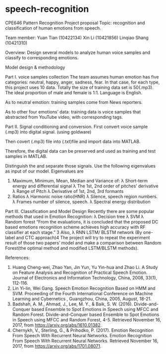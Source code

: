 # speech-recognition
CPE646 Pattern Recognition Project proposal
Topic: 
recognition and classification of human emotions from speech.

Team member:
Yuan Tian (10422134)
Xin Li (10421856)
Linqiao Shang (10421310)

Overview:
Design several models to analyze human voice samples and classify to corresponding emotions.

Model design & methodology

Part I. voice samples collection
The team assumes human emotion has five categories: neutral, happy, anger, sadness, fear. In that case, for each type, this project uses 10 data. Totally the size of training data set is 50(.mp3). The ideal proportion of male and female is 1:1. Language is English. 

As to neutral emotion: training samples come from News reporters.

As to other four emotions’ data: training data is voice samples that abstracted from YouTube video, with corresponding tags.

Part II. Signal conditioning and conversion.
First convert voice sample (.mp3) into digital signal. (using goldware)

Then covert (.mp3) file into (.txt)file and import data into MATLAB.


Therefore, the digital data can be preserved and used as training and test samples in MATLAB. 

Distinguish the and separate those signals. Use the following eigenvalues as input of our model.
Eigenvalues are 
1)	Maximum, Minimum, Mean, Median and Variance of:
λ	Short-term energy and differential signal
λ	The 1st, 2nd order of pitches’ derivative
λ	Range of Pitch
λ	Derivative of 1st, 2nd, 3rd formants
2)	Ratios
λ	Harmonic noise ratio(HNR)
λ	Silence, speech region numbers.
λ	Frames number of silence, speech. 
λ	Spectral energy distribution

Part III. Classification and Model Design 
Recently there are some popular methods that used in Emotion Recognition:
λ	Decision tree
λ	SVM
λ	Random forest
“From the evaluations, it is concluded that the proposed DC based emotions recognition scheme achieves high accuracy with RF classifier at each stage.” 3
Also,
λ	RNN
LSTM/ BLSTM network (By one-label and CTC approach)4
The project will try to repeat the experiment result of those two papers’ model and make a comparison between Random Forest(the optimal method and modified LSTM/BLSTM methods).



References:
1.	Huang Cheng-wei, Zhao Yan, Jin Yun, Yu Yin-hua and Zhao Li. A Study on Feature Analysis and Recognition of Practical Speech Emotion. Journal of Electronics and Information Technology, China, 2008, 33(1), 112-116.
2.	Lin Yi-lin, Wei Gang. Speech Emotion Recognition Based on HMM and SVM. Proceeding of the Fourth International Conference on Machine Learning and Cybernetics , Guangzhou, China, 2005, August, 18-21.
3.	Badshah, A. M., Ahmad, J., Lee, M. Y., & Baik, S. W. (2016). Divide-and-Conquer based Ensemble to Spot Emotions in Speech using MFCC and Random Forest. Divide-and-Conquer based Ensemble to Spot Emotions in Speech using MFCC and Random Forest, 4-5. Retrieved November 16, 2017, from https://arxiv.org/abs/1610.01382.
4.	Chernykh, V., Sterling, G., & Prihodko, P. (2017). Emotion Recognition From Speech With Recurrent Neural Networks. Emotion Recognition From Speech With Recurrent Neural Networks. Retrieved November 16, 2017, from https://arxiv.org/abs/1701.08071.

